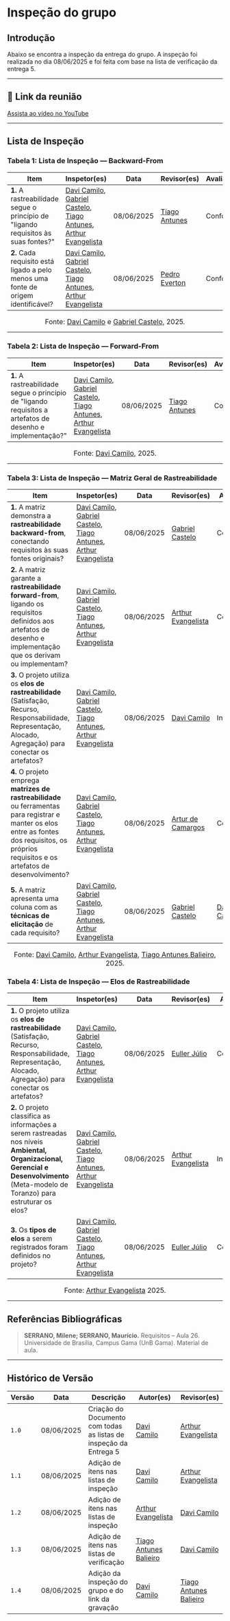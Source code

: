 # Inspeção do grupo

## Introdução

Abaixo se encontra a inspeção da entrega do grupo. A inspeção foi realizada no dia 08/06/2025 e foi feita com base na lista de verificação da entrega 5.

***

## 🔗 Link da reunião

[Assista ao vídeo no YouTube](https://youtu.be/ZswVHGACEGA)

***

## Lista de Inspeção

### Tabela 1: Lista de Inspeção — Backward-From

| Item                                                                                                                    | Inspetor(es)                                                                                                                                                                                                                                                                                                                                                          | Data       | Revisor(es)        | Avaliação    |
| ----------------------------------------------------------------------------------------------------------------------- | --------------------------------------------------------------------------------------------------------------------------------------------------------------------------------------------------------------------------------------------------------------------------------------------------------------------------------------------------------------------- | ---------- | ------------------ | ------------ |
| **1.** A rastreabilidade segue o princípio de "ligando requisitos às suas fontes?" | [Davi Camilo](https://github.com/Davicamilo23), [Gabriel Castelo](https://github.com/GabrielCastelo-31), [Tiago Antunes](https://github.com/TiagoBalieiro), [Arthur Evangelista](https://github.com/arthurevg) | 08/06/2025 | [Tiago Antunes](https://github.com/TiagoBalieiro) | Conforme |
| **2.** Cada requisito está ligado a pelo menos uma fonte de origem identificável?  | [Davi Camilo](https://github.com/Davicamilo23), [Gabriel Castelo](https://github.com/GabrielCastelo-31), [Tiago Antunes](https://github.com/TiagoBalieiro), [Arthur Evangelista](https://github.com/arthurevg) | 08/06/2025 | [Pedro Everton](https://github.com/pedroeverton217) | Conforme |

<font size="3"><p style="text-align: center">Fonte: [Davi Camilo](https://github.com/Davicamilo23) e [Gabriel Castelo](https://github.com/GabrielCastelo-31), 2025.</p></font>

***

### Tabela 2: Lista de Inspeção — Forward-From

| Item                                                                                                                    | Inspetor(es)                                                                                                                                                                                                                                                                                                                                                          | Data       | Revisor(es)        | Avaliação    |
| ----------------------------------------------------------------------------------------------------------------------- | --------------------------------------------------------------------------------------------------------------------------------------------------------------------------------------------------------------------------------------------------------------------------------------------------------------------------------------------------------------------- | ---------- | ------------------ | ------------ |
| **1.** A rastreabilidade segue o princípio de "ligando requisitos a artefatos de desenho e implementação?" | [Davi Camilo](https://github.com/Davicamilo23), [Gabriel Castelo](https://github.com/GabrielCastelo-31), [Tiago Antunes](https://github.com/TiagoBalieiro), [Arthur Evangelista](https://github.com/arthurevg) | 08/06/2025 | [Tiago Antunes](https://github.com/TiagoBalieiro) | Conforme |

<font size="3"><p style="text-align: center">Fonte: [Davi Camilo](https://github.com/Davicamilo23), 2025.</p></font>

***

### Tabela 3: Lista de Inspeção — Matriz Geral de Rastreabilidade

| Item                                                                                                                    | Inspetor(es)                                                                                                                                                                                                                                                                                                                                                          | Data       | Revisor(es)        | Avaliação    |
| ----------------------------------------------------------------------------------------------------------------------- | --------------------------------------------------------------------------------------------------------------------------------------------------------------------------------------------------------------------------------------------------------------------------------------------------------------------------------------------------------------------- | ---------- | ------------------ | ------------ |
| **1.** A matriz demonstra a **rastreabilidade backward-from**, conectando requisitos às suas fontes originais?  | [Davi Camilo](https://github.com/Davicamilo23), [Gabriel Castelo](https://github.com/GabrielCastelo-31), [Tiago Antunes](https://github.com/TiagoBalieiro), [Arthur Evangelista](https://github.com/arthurevg) | 08/06/2025 | [Gabriel Castelo](https://github.com/GabrielCastelo-31) | Conforme |
| **2.** A matriz garante a **rastreabilidade forward-from**, ligando os requisitos definidos aos artefatos de desenho e implementação que os derivam ou implementam? | [Davi Camilo](https://github.com/Davicamilo23), [Gabriel Castelo](https://github.com/GabrielCastelo-31), [Tiago Antunes](https://github.com/TiagoBalieiro), [Arthur Evangelista](https://github.com/arthurevg) | 08/06/2025 | [Arthur Evangelista](https://github.com/arthurevg) | Conforme |
| **3.** O projeto utiliza os **elos de rastreabilidade** (Satisfação, Recurso, Responsabilidade, Representação, Alocado, Agregação) para conectar os artefatos?  | [Davi Camilo](https://github.com/Davicamilo23), [Gabriel Castelo](https://github.com/GabrielCastelo-31), [Tiago Antunes](https://github.com/TiagoBalieiro), [Arthur Evangelista](https://github.com/arthurevg) | 08/06/2025 | [Davi Camilo](https://github.com/Davicamilo23) | Inconforme |
| **4.**  O projeto emprega **matrizes de rastreabilidade** ou ferramentas para registrar e manter os elos entre as fontes dos requisitos, os próprios requisitos e os artefatos de desenvolvimento?   | [Davi Camilo](https://github.com/Davicamilo23), [Gabriel Castelo](https://github.com/GabrielCastelo-31), [Tiago Antunes](https://github.com/TiagoBalieiro), [Arthur Evangelista](https://github.com/arthurevg) | 08/06/2025 | [Artur de Camargos](https://github.com/ArturDCR) | Conforme |
| **5.**  A matriz apresenta uma coluna com as **técnicas de elicitação** de cada requisito?  | [Davi Camilo](https://github.com/Davicamilo23), [Gabriel Castelo](https://github.com/GabrielCastelo-31), [Tiago Antunes](https://github.com/TiagoBalieiro), [Arthur Evangelista](https://github.com/arthurevg) | 08/06/2025 | [Gabriel Castelo](https://github.com/GabrielCastelo-31) | [Davi Camilo](https://github.com/Davicamilo23) | Conforme |

<font size="3"><p style="text-align: center">Fonte: [Davi Camilo](https://github.com/Davicamilo23), [Arthur Evangelista](https://github.com/arthurevg), [Tiago Antunes Balieiro](https://github.com/tiagobalieiro), 2025.</p></font>

### Tabela 4: Lista de Inspeção — Elos de Rastreabilidade

| Item | Inspetor(es) | Data | Revisor(es) | Avaliação |
| ----------------------------------------------------------------------------------------------------------------------- | ----------------------------------------------------------------------------------------------------------------------------------------------------------------------------------------------------------------------------------------------------------------------------------------------------------------------------------------------------- | ---------- | ------------------ | ------------ |
| **1.** O projeto utiliza os **elos de rastreabilidade** (Satisfação, Recurso, Responsabilidade, Representação, Alocado, Agregação) para conectar os artefatos? | [Davi Camilo](https://github.com/Davicamilo23), [Gabriel Castelo](https://github.com/GabrielCastelo-31), [Tiago Antunes](https://github.com/TiagoBalieiro), [Arthur Evangelista](https://github.com/arthurevg) | 08/06/2025 | [Euller Júlio](https://github.com/Potatoyz908) | Conforme |
| **2.** O projeto classifica as informações a serem rastreadas nos níveis **Ambiental, Organizacional, Gerencial e Desenvolvimento** (Meta-modelo de Toranzo) para estruturar os elos? | [Davi Camilo](https://github.com/Davicamilo23), [Gabriel Castelo](https://github.com/GabrielCastelo-31), [Tiago Antunes](https://github.com/TiagoBalieiro), [Arthur Evangelista](https://github.com/arthurevg) | 08/06/2025 | [Arthur Evangelista](https://github.com/arthurevg) | Inconforme |
| **3.** Os **tipos de elos** a serem registrados foram definidos no projeto? | [Davi Camilo](https://github.com/Davicamilo23), [Gabriel Castelo](https://github.com/GabrielCastelo-31), [Tiago Antunes](https://github.com/TiagoBalieiro), [Arthur Evangelista](https://github.com/arthurevg) | 08/06/2025 | [Euller Júlio](https://github.com/Potatoyz908) | Conforme |

<font size="3"><p style="text-align: center">Fonte: [Arthur Evangelista](https://github.com/arthurevg) 2025.</p></font>



***

## Referências Bibliográficas

> **SERRANO, Milene; SERRANO, Maurício.** Requisitos – Aula 26. Universidade de Brasília, Campus Gama (UnB Gama). Material de aula.

***

## Histórico de Versão

| Versão | Data | Descrição | Autor(es) | Revisor(es) |
|--------|------|-----------|-----------|-------------|
| `1.0`  | 08/06/2025 | Criação do Documento com todas as listas de inspeção da Entrega 5 | [Davi Camilo](https://github.com/Davicamilo23) | [Arthur Evangelista](https://github.com/arthurevg) |
| `1.1`  | 08/06/2025 | Adição de itens nas listas de inspeção | [Davi Camilo](https://github.com/Davicamilo23) | [Arthur Evangelista](https://github.com/arthurevg) |
| `1.2`  | 08/06/2025 | Adição de itens nas listas de inspeção |[Arthur Evangelista](https://github.com/arthurevg) |  [Davi Camilo](https://github.com/Davicamilo23) |
| `1.3`  | 08/06/2025 | Adição de itens nas listas de verificação | [Tiago Antunes Balieiro](https://github.com/tiagobalieiro)  |[Davi Camilo](https://github.com/Davicamilo23)  |
| `1.4` | 08/06/2025  | Adição da inspeção do grupo e do link da gravação | [Davi Camilo](https://github.com/Davicamilo23) | [Tiago Antunes Balieiro](https://github.com/tiagobalieiro) |
